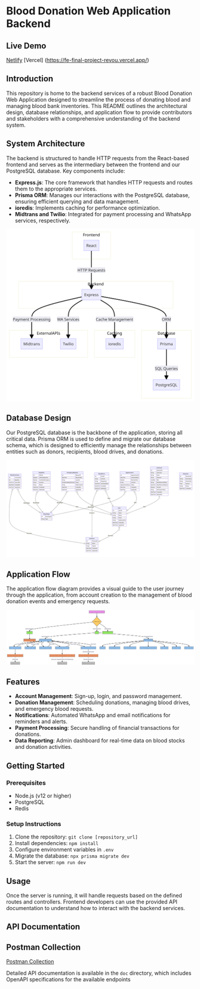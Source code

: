 # Blood Donation Web Application Backend

## Live Demo

 [Netlify](https://tubular-pothos-13218a.netlify.app)
 [Vercel] (https://fe-final-project-revou.vercel.app/)

## Introduction

This repository is home to the backend services of a robust Blood Donation Web Application designed to streamline the process of donating blood and managing blood bank inventories. This README outlines the architectural design, database relationships, and application flow to provide contributors and stakeholders with a comprehensive understanding of the backend system.

## System Architecture

The backend is structured to handle HTTP requests from the React-based frontend and serves as the intermediary between the frontend and our PostgreSQL database. Key components include:

- **Express.js**: The core framework that handles HTTP requests and routes them to the appropriate services.
- **Prisma ORM**: Manages our interactions with the PostgreSQL database, ensuring efficient querying and data management.
- **ioredis**: Implements caching for performance optimization.
- **Midtrans and Twilio**: Integrated for payment processing and WhatsApp services, respectively.

![Backend Architecture Diagram](/asset/images/Artitektur%20Website.png)

## Database Design

Our PostgreSQL database is the backbone of the application, storing all critical data. Prisma ORM is used to define and migrate our database schema, which is designed to efficiently manage the relationships between entities such as donors, recipients, blood drives, and donations.

![Entity Relationship Diagram](/asset/images/Database%20Schema.png)

## Application Flow

The application flow diagram provides a visual guide to the user journey through the application, from account creation to the management of blood donation events and emergency requests.

![Application Flow Diagram](/asset/images/Flow%20Aplikasi.png)

## Features

- **Account Management**: Sign-up, login, and password management.
- **Donation Management**: Scheduling donations, managing blood drives, and emergency blood requests.
- **Notifications**: Automated WhatsApp and email notifications for reminders and alerts.
- **Payment Processing**: Secure handling of financial transactions for donations.
- **Data Reporting**: Admin dashboard for real-time data on blood stocks and donation activities.

## Getting Started

### Prerequisites

- Node.js (v12 or higher)
- PostgreSQL
- Redis

### Setup Instructions

1. Clone the repository: `git clone [repository_url]`
2. Install dependencies: `npm install`
3. Configure environment variables in `.env`
4. Migrate the database: `npx prisma migrate dev`
5. Start the server: `npm run dev`

## Usage

Once the server is running, it will handle requests based on the defined routes and controllers. Frontend developers can use the provided API documentation to understand how to interact with the backend services.

## API Documentation 

## Postman Collection

[Postman Collection](https://documenter.getpostman.com/view/28996754/2s9YkjAPGE#0b7a547e-cfbc-4da9-b027-b45b25908783)

Detailed API documentation is available in the `doc` directory, which includes OpenAPI specifications for the available endpoints